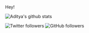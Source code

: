 Hey!


![Aditya's github stats](https://github-readme-stats.vercel.app/api?username=aditya305&count_private=true) 

![Twitter followers](https://img.shields.io/twitter/follow/iAdityaSutar?color=1da1f2&label=Followers&style=for-the-badge&logo=twitter) ![GitHub followers](https://img.shields.io/github/followers/aditya305?color=24292e&label=Followers&style=for-the-badge&logo=github)
 

